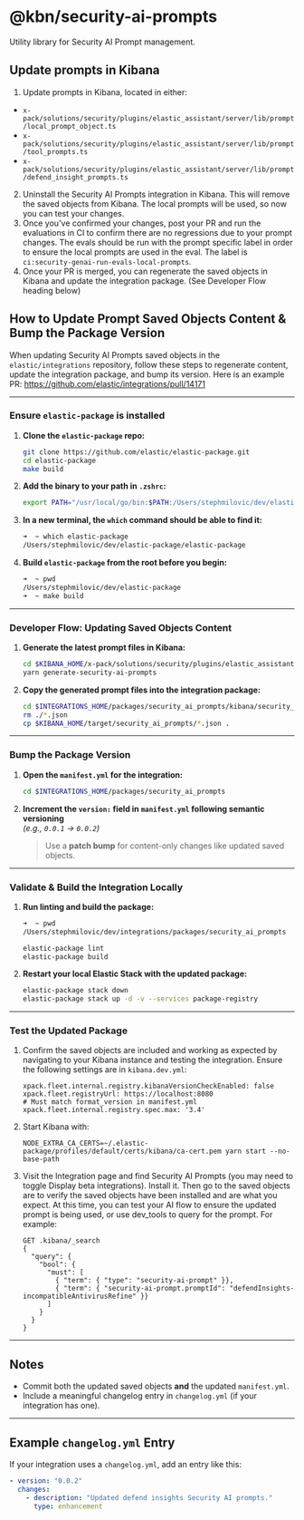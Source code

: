 # @kbn/security-ai-prompts

Utility library for Security AI Prompt management.

## Update prompts in Kibana

1. Update prompts in Kibana, located in either:
  - `x-pack/solutions/security/plugins/elastic_assistant/server/lib/prompt/local_prompt_object.ts`
  - `x-pack/solutions/security/plugins/elastic_assistant/server/lib/prompt/tool_prompts.ts`
  - `x-pack/solutions/security/plugins/elastic_assistant/server/lib/prompt/defend_insight_prompts.ts`

2. Uninstall the Security AI Prompts integration in Kibana. This will remove the saved objects from Kibana. The local prompts will be used, so now you can test your changes.
3. Once you've confirmed your changes, post your PR and run the evaluations in CI to confirm there are no regressions due to your prompt changes. The evals should be run with the prompt specific label in order to ensure the local prompts are used in the eval. The label is `ci:security-genai-run-evals-local-prompts`.
4. Once your PR is merged, you can regenerate the saved objects in Kibana and update the integration package. (See Developer Flow heading below)

## How to Update Prompt Saved Objects Content & Bump the Package Version

When updating Security AI Prompts saved objects in the `elastic/integrations` repository, follow these steps to regenerate content, update the integration package, and bump its version. Here is an example PR: https://github.com/elastic/integrations/pull/14171

---

### Ensure `elastic-package` is installed

1. **Clone the `elastic-package` repo:**

   ```bash
   git clone https://github.com/elastic/elastic-package.git
   cd elastic-package
   make build
   ```

2. **Add the binary to your path in `.zshrc`:**

   ```bash
   export PATH="/usr/local/go/bin:$PATH:/Users/stephmilovic/dev/elastic-package"
   ```

3. **In a new terminal, the `which` command should be able to find it:**

   ```bash
   ➜  ~ which elastic-package
   /Users/stephmilovic/dev/elastic-package/elastic-package
   ```

4. **Build `elastic-package` from the root before you begin:**

   ```bash
   ➜  ~ pwd
   /Users/stephmilovic/dev/elastic-package
   ➜  ~ make build
   ```
   
---

### Developer Flow: Updating Saved Objects Content

1. **Generate the latest prompt files in Kibana:**

   ```bash
   cd $KIBANA_HOME/x-pack/solutions/security/plugins/elastic_assistant
   yarn generate-security-ai-prompts
   ```

2. **Copy the generated prompt files into the integration package:**

   ```bash
   cd $INTEGRATIONS_HOME/packages/security_ai_prompts/kibana/security_ai_prompt
   rm ./*.json
   cp $KIBANA_HOME/target/security_ai_prompts/*.json .
   ```

---

### Bump the Package Version

1. **Open the `manifest.yml` for the integration:**

   ```bash
   cd $INTEGRATIONS_HOME/packages/security_ai_prompts
   ```

2. **Increment the `version:` field in `manifest.yml` following semantic versioning**  
   _(e.g., `0.0.1` → `0.0.2`)_

   > Use a **patch bump** for content-only changes like updated saved objects.

---

### Validate & Build the Integration Locally

1. **Run linting and build the package:**

   ```bash
   ➜  ~ pwd 
   /Users/stephmilovic/dev/integrations/packages/security_ai_prompts
   
   elastic-package lint
   elastic-package build
   ```

2. **Restart your local Elastic Stack with the updated package:**

   ```bash
   elastic-package stack down
   elastic-package stack up -d -v --services package-registry
   ```

---

### Test the Updated Package

1. Confirm the saved objects are included and working as expected by navigating to your Kibana instance and testing the integration. Ensure the following settings are in `kibana.dev.yml`:
   ```
   xpack.fleet.internal.registry.kibanaVersionCheckEnabled: false
   xpack.fleet.registryUrl: https://localhost:8080
   # Must match format_version in manifest.yml
   xpack.fleet.internal.registry.spec.max: '3.4'
   ```

2. Start Kibana with:
   ```
   NODE_EXTRA_CA_CERTS=~/.elastic-package/profiles/default/certs/kibana/ca-cert.pem yarn start --no-base-path
   ```

3. Visit the Integration page and find Security AI Prompts (you may need to toggle Display beta integrations). Install it. Then go to the saved objects are to verify the saved objects have been installed and are what you expect. At this time, you can test your AI flow to ensure the updated prompt is being used, or use dev_tools to query for the prompt. For example:
   ```
   GET .kibana/_search
   {
     "query": {
       "bool": {
         "must": [
           { "term": { "type": "security-ai-prompt" }},
           { "term": { "security-ai-prompt.promptId": "defendInsights-incompatibleAntivirusRefine" }}
         ]
       }
     }
   }
   ```

---

##  Notes

- Commit both the updated saved objects **and** the updated `manifest.yml`.
- Include a meaningful changelog entry in `changelog.yml` (if your integration has one).

---

## Example `changelog.yml` Entry

If your integration uses a `changelog.yml`, add an entry like this:

```yaml
- version: "0.0.2"
  changes:
    - description: "Updated defend insights Security AI prompts."
      type: enhancement
```

